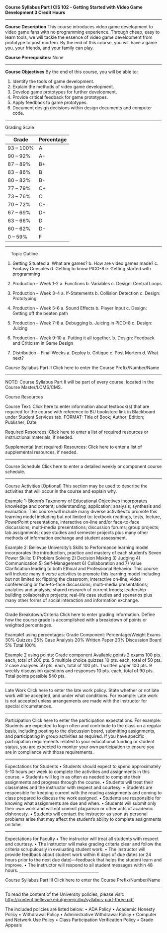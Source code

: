 **Course Syllabus Part I
CIS 102 – Getting Started with Video Game Development
3 Credit Hours**
________________________________________

**Course Description**
This course introduces video game development to video game fans with no programming experience. Through cheap, easy to learn tools, we will tackle the essence of video game development from prototype to post mortem. By the end of this course, you will have a game you, your friends, and your family can play.

**Course Prerequisites:** None

________________________________________

**Course Objectives**
By the end of this course, you will be able to:

1. Identify the tools of game development.
2. Explain the methods of video game development.
3. Develop game prototypes for further development.
4. Provide critical feedback for game prototypes.
5. Apply feedback to game prototypes.
6. Document design decisions within design documents and computer code. 

________________________________________

Grading Scale

Grade | Percentage
----- | ------------
93 – 100% | A	
90 –  92% | A-
87 –  89% | B+	
83 –  86% | B
80 – 82% | B-
77 – 79% | C+
73 – 76% | C
70 – 72% | C-
67 – 69% | D+
63 – 66% | D
60 – 62% | D-
0 – 59% | F

________________________________________


 
Topic Outline 

1.	Getting Situated
	a.	What are games?
	b.	How are video games made?
	c.	Fantasy Consoles
	d.	Getting to know PICO-8
	e.	Getting started with programming

2.	Production – Week 1-2 
	a.	Functions
	b.	Variables 
	c.	Design: Central Loops

3.	Production – Week 3-4 
	a.	If-Statements 
	b.	Collision Detection
	c.	Design: Prototyping

4.	Production – Week 5-6
	a.	Sound Effects
	b.	Player Input
	c.	Design: Getting off the beaten path

5.	Production – Week 7-8
	a.	Debugging
	b.	Juicing in PICO-8
	c.	Design: Juicing

6.	Production – Week 9-10
	a.	Putting it all together.
	b.	Design: Feedback and Criticism in Game Design

7.	Distribution – Final Weeks
	a.	Deploy
	b.	Critique
	c.	Post Mortem
	d.	What next?




Course Syllabus Part II
Click here to enter the Course Prefix/Number/Name
________________________________________
NOTE: Course Syllabus Part II will be part of every course, located in the Course Master/LCMS/CMS.

Course Resources 

Course Text: 
Click here to enter information about textbook(s) that are required for the course with reference to BU bookstore link in Blackboard under Student Services tab. 
FORMAT: Title of Book; Author; Edition; Publisher; Date 

Required Resources: 
Click here to enter a list of required resources or instructional materials, if needed. 

Supplemental (not required) Resources: 
Click here to enter a list of supplemental resources, if needed.
________________________________________

Course Schedule
Click here to enter a detailed weekly or component course schedule.
________________________________________

Course Activities [Optional] 
This section may be used to describe the activities that will occur in the course and explain why. 
 
Example 1: Bloom’s Taxonomy of Educational Objectives incorporates knowledge and content; understanding; application; analysis; synthesis and evaluation. This course will include many diverse activities to promote this learning model including but not limited to: textbook readings, tests, lecture, PowerPoint presentations, interactive on-line and/or face-to-face discussions; multi-media presentations; discussion forums; group projects; lab assignments; case studies and semester projects plus many other methods of information exchange and student assessment. 
 
Example 2: Bellevue University’s Skills to Performance learning model incorporates the introduction, practice and mastery of each student’s Seven Power Skills: 1) Problem Solving 2) Decision Making 3) Judging 4) Communication 5) Self-Management 6) Collaboration and 7) Value Clarification leading to both Ethical and Professional Behavior. This course will include many diverse activities to promote this learning model including but not limited to: flipping the classroom; interactive on-line, video conferencing or face-to-face discussions; multi-media presentations; analytics and analysis; shared research of current trends; leadership-building collaborative projects; real-life case studies and scenarios plus many other forms of social interaction and information exchange. 
  
________________________________________

Grade Breakdown/Criteria
Click here to enter grading information.  Define how the course grade is accomplished with a breakdown of points or weighted percentages.

Example1 using percentages:
Grade Component:	Percentage/Weight
Exams	30%
Quizzes	25%
Case Analysis	20%
Written Paper	20%
Discussion Board	5%
Total	100%

Example 2 using points:
Grade component	Available points
2 exams	100 pts. each, total of 200 pts.
5 multiple choice quizzes	10 pts. each, total of 50 pts.
2 case analyses	50 pts. each, total of 100 pts.
1 written paper 	100 pts.
9 weekly discussion questions and responses	10 pts. each, total of 90 pts. 
Total points possible	540 pts.
________________________________________

Late Work
Click here to enter the late work policy.  State whether or not late work will be accepted, and under what conditions.
For example: Late work is not accepted unless arrangements are made with the instructor for special circumstances.
________________________________________

Participation 
Click here to enter the participation expectations. 
For example: Students are expected to login often and contribute to the class on a regular basis, including posting to the discussion board, submitting assignments, and participating in group activities as required. If you have specific participation requirements related to your educational funding or student status, you are expected to monitor your own participation to ensure you are in compliance with those requirements.
________________________________________

Expectations for Students
•	Students should expect to spend approximately 5-10 hours per week to complete the activities and assignments in this course. 
•	Students will log in as often as needed to complete their assignments and progress through the course. 
•	Students will treat their classmates and the instructor with respect and courtesy.
•	Students are responsible for keeping current with the reading assignments and coming to class prepared to discuss the work assigned. 
•	Students are responsible for knowing what assignments are due and when.
•	Students will submit only their own work and will not commit plagiarism or other acts of academic dishonesty.
•	Students will contact the instructor as soon as personal problems arise that may affect the student’s ability to complete assignments on time.
________________________________________

Expectations for Faculty
•	The instructor will treat all students with respect and courtesy.
•	The instructor will make grading criteria clear and follow the criteria scrupulously in evaluating student work.
•	The instructor will provide feedback about student work within 6 days of due dates (or 24 hours prior to the next due date)—feedback that helps the student learn and improve.
•	The instructor will respond to all student messages within 48 hours. 
________________________________________ 

Course Syllabus Part III
Click here to enter the Course Prefix/Number/Name
________________________________________

To read the content of the University policies, please visit: http://content.bellevue.edu/generic/bu/syllabus-part-three.pdf

The included policies are listed below:
•	ADA Policy
•	Academic Honesty Policy
•	Withdrawal Policy
•	Administrative Withdrawal Policy
•	Computer and Network Use Policy
•	Class Participation Verification Policy
•	Grade Appeals

